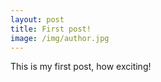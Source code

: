 ```yaml
---
layout: post
title: First post!
image: /img/author.jpg
---
```


This is my first post, how exciting!

